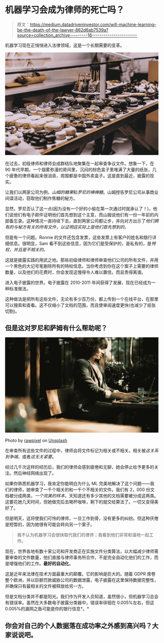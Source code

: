 # 机器学习会成为律师的死亡吗？

> 原文：<https://medium.datadriveninvestor.com/will-machine-learning-be-the-death-of-the-lawyer-862d6ab7539a?source=collection_archive---------16----------------------->

机器学习现在正悄悄进入法律领域，这是一个长期需要的变革。

![](img/2631269b45559cafd327d5da7fbc8fa5.png)

在过去，初级律师和律师会成群结队地聚集在一起审查争议文件。想象一下，在 90 年代早期，一个烟雾弥漫的房间里，沉闷的棕色盒子里堆满了大量的纸张，几个疲惫的律师看起来很沮丧，周围都是中国外卖盒子。这是直到最近，披露的现实。

让我们以两家公司为例，*山姆的糖果*和*罗尼的棒棒糖*。山姆控告罗尼公司从事商业间谍活动，窃取他们制作焦糖的秘方。

显然，罗尼否认了这一点(因为没有一个好的小偷在第一次通过时就承认了！)，他们说他们有电子邮件证明他们首先想到这个主意，而山姆说他们有一份一年前的内部备忘录。这种情况一直持续下去，直到两家公司都让步，并向对方出示了*他们拥有的与秘方有关的所有文件，以证明这实际上是他们首先想到的。*

但是有一个问题。Ronnie 的文件还包含发票，这些发票上有客户的姓名和银行详细信息。很明显，Sam 看不到这些信息，因为它们是受保护的，是私有的，是*特权，并且是不相关的。*

这就是披露实践的用武之地。那些初级律师和律师审查他们公司的所有文件，并用一个黑色的大记号笔删除所有的特权信息。当你考虑到你在这个案子上需要的律师数量，以及他们的花费时，你会发现这慢得令人难以置信，而且贵得离谱。

进入电子披露的世界。电子披露在 2010-2011 年间获得了发展，现在已经成为一种标准做法。

这种做法是把所有这些文件，无论有多少百万份，都上传到一个在线平台，在那里可以搜索和查看。这不仅缩小了文档的范围，而且使审阅速度更快(也减少了纸张切割)。

## 但是这对罗尼和萨姆有什么帮助呢？

![](img/21bc110d1268480eb19d033c70c5994b.png)

Photo by [rawpixel](https://unsplash.com/photos/YAvkv7uBy4Y?utm_source=unsplash&utm_medium=referral&utm_content=creditCopyText) on [Unsplash](https://unsplash.com/search/photos/lawyer?utm_source=unsplash&utm_medium=referral&utm_content=creditCopyText)

在审查所有这些文件的过程中，律师会将文件标记为相关或不相关。相关被*这关系到争端*，或者*这无关紧要*。

经过几千次这样的经历后，我们的律师会感到疲倦和无聊，她会停止给予更多的关注。然后神经网络出现了。

如果你熟悉机器学习，我肯定你能明白为什么 ML 完美地解决了这个问题——我们的律师，她审查了一千个相关的和一千个不相关的文件。我们有 2，000 份文档被分成两类，*一个完美的样本*，天知道还有多少其他的文档需要被分成这两类。这要花她几天时间，但她做完后去喝杯咖啡，剩下的就交给算法了。一切又变得美好了。

但是明天，这将使我们可怜的律师，一旦工作到骨，没有更多的纠纷。但这种厌倦是短暂的，因为她很有可能会转向另一个案子。

> 我不认为机器学习会很快取代我们的律师；我看到他们非常和谐地一起工作。

现在，世界各地有数十家公司和开发商正在实施文件分类算法，以大幅减少律师需要审查的文件数量，他们直接与律师事务所合作，不是完全自动化他们的工作，而是增强他们的工作。**最好的自动化**。

这是近年来法律在技术方面最重大的颠覆。它的影响是巨大的。随着 GDPR 席卷整个欧洲，并以巨额罚款威胁公司的数据泄露，电子披露在这里保持数据完整性，并确保只有最相关的文件被释放给另一方。

但是文档分类并不都是阳光。我们作为开发人员知道，虽然很小，但机器学习总会有错误率。虽然在大多数电子披露分类器中，错误率徘徊在 0.005%左右，但这 0.005%的漏网之鱼可能是你的银行信息*。*

## 你会对自己的个人数据落在成功率之外感到高兴吗？大家说说吧。